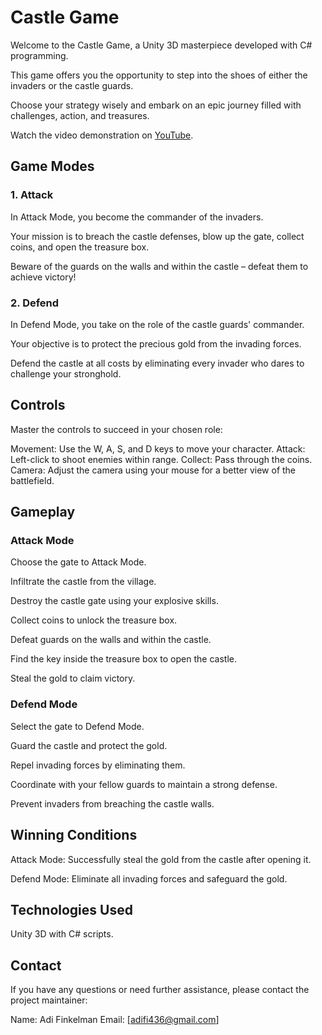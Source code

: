# Castle Game

Welcome to the Castle Game, a Unity 3D masterpiece developed with C# programming.

This game offers you the opportunity to step into the shoes of either the invaders or the castle guards. 

Choose your strategy wisely and embark on an epic journey filled with challenges, action, and treasures.

Watch the video demonstration on [YouTube](https://youtu.be/T1Vtfh8ux0E).

## Game Modes
### 1. Attack
In Attack Mode, you become the commander of the invaders. 

Your mission is to breach the castle defenses, blow up the gate, collect coins, and open the treasure box. 

Beware of the guards on the walls and within the castle – defeat them to achieve victory!
### 2. Defend
In Defend Mode, you take on the role of the castle guards' commander. 

Your objective is to protect the precious gold from the invading forces. 

Defend the castle at all costs by eliminating every invader who dares to challenge your stronghold.

## Controls
Master the controls to succeed in your chosen role:

Movement: Use the W, A, S, and D keys to move your character.
Attack: Left-click to shoot enemies within range.
Collect: Pass through the coins.
Camera: Adjust the camera using your mouse for a better view of the battlefield.

## Gameplay
### Attack Mode

Choose the gate to Attack Mode.

Infiltrate the castle from the village.

Destroy the castle gate using your explosive skills.

Collect coins to unlock the treasure box.

Defeat guards on the walls and within the castle.

Find the key inside the treasure box to open the castle.

Steal the gold to claim victory.

### Defend Mode
Select the gate to Defend Mode.

Guard the castle and protect the gold.

Repel invading forces by eliminating them.

Coordinate with your fellow guards to maintain a strong defense.

Prevent invaders from breaching the castle walls.

## Winning Conditions
Attack Mode: Successfully steal the gold from the castle after opening it.

Defend Mode: Eliminate all invading forces and safeguard the gold.

## Technologies Used
Unity 3D with C# scripts.

## Contact
If you have any questions or need further assistance, please contact the project maintainer:

Name: Adi Finkelman
Email: [adifi436@gmail.com]
